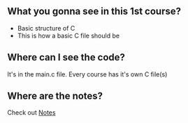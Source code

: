 ## What you gonna see in this 1st course?
- Basic structure of C
- This is how a basic C file should be

## Where can I see the code?
It's in the main.c file. Every course has it's own C file(s)

## Where are the notes?
Check out [Notes](notes.md)